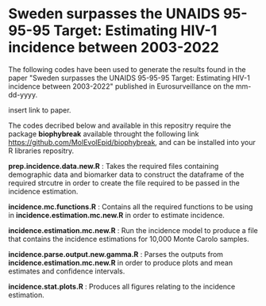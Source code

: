 # Sweden surpasses the UNAIDS 95-95-95 Target: Estimating HIV-1 incidence between 2003-2022

The following codes have been used to generate the results found in the paper "Sweden surpasses the UNAIDS 95-95-95 Target: Estimating HIV-1 incidence between 2003-2022" published in Eurosurveillance on the mm-dd-yyyy.

insert link to paper.

The codes decribed below and available in this repositry require the package **biophybreak** available throught the following link https://github.com/MolEvolEpid/biophybreak, and can be installed into your R libraries repositry.

**prep.incidence.data.new.R** : Takes the required files containing demographic data and biomarker data to construct the dataframe of the required strcutre in order to create the file required to be passed in the incidence estimation.

**incidence.mc.functions.R** : Contains all the required functions to be using in **incidence.estimation.mc.new.R** in order to estimate incidence.

**incidence.estimation.mc.new.R** : Run the incidence model to produce a file that contains the incidence estimations for 10,000 Monte Carolo samples.

**incidence.parse.output.new.gamma.R** : Parses the outputs from **incidence.estimation.mc.new.R** in order to produce plots and mean estimates and confidence intervals.

**incidence.stat.plots.R** : Produces all figures relating to the incidence estimation.

